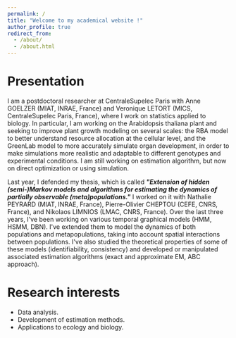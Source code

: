 ```yaml
---
permalink: /
title: "Welcome to my academical website !"
author_profile: true
redirect_from: 
  - /about/
  - /about.html
--- 
```


Presentation
===
I am a postdoctoral researcher at CentraleSupelec Paris with Anne GOELZER (MIAT, INRAE, France) and Veronique LETORT (MICS, CentraleSupelec Paris, France), where I work on statistics applied to biology. In particular, I am working on the Arabidopsis thaliana plant and seeking to improve plant growth modeling on several scales: the RBA model to better understand resource allocation at the cellular level, and the GreenLab model to more accurately simulate organ development, in order to make simulations more realistic and adaptable to different genotypes and experimental conditions. I am still working on estimation algorithm, but now on direct optimization or using simulation. 

Last year, I defended my thesis, which is called ***"Extension of hidden (semi-)Markov models and algorithms for estimating the dynamics of partially observable (meta)populations."*** I worked on it with Nathalie PEYRARD (MIAT, INRAE, France), Pierre-Olivier CHEPTOU (CEFE, CNRS, France), and Nikolaos LIMNIOS (LMAC, CNRS, France). Over the last three years, I've been working on various temporal graphical models (HMM, HSMM, DBN). I've extended them to model the dynamics of both populations and metapopulations, taking into account spatial interactions between populations. I've also studied the theoretical properties of some of these models (identifiability, consistency) and developed or manipulated associated estimation algorithms (exact and approximate EM, ABC approach). 

Research interests
===
- Data analysis. 
- Development of estimation methods.
- Applications to ecology and biology. 
